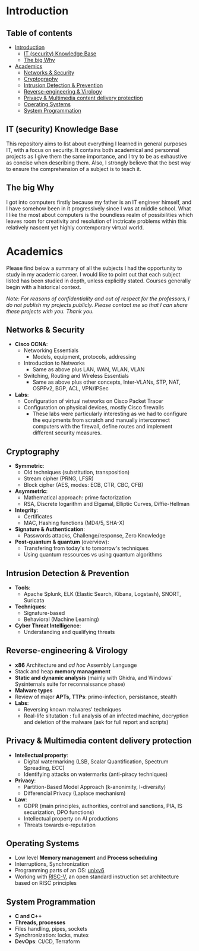 # Introduction
## Table of contents
- [Introduction](#introduction)
  - [IT (security) Knowledge Base](#it-security-knowledge-base)
  - [The big Why](#the-big-why)
- [Academics](#academics)
  - [Networks & Security](#networks--security)
  - [Cryptography](#cryptography)
  - [Intrusion Detection & Prevention](#intrusion-detection--prevention)
  - [Reverse-engineering & Virology](#reverse-engineering--virology)
  - [Privacy & Multimedia content delivery protection](#privacy--multimedia-content-delivery-protection)
  - [Operating Systems](#operating-systems)
  - [System Programmation](#system-programmation)

## IT (security) Knowledge Base
This repository aims to list about everything I learned in general purposes IT, with a focus on security. It contains both academical and personnal projects as I give them the same importance, and I try to be as exhaustive as concise when describing them. Also, I strongly believe that the best way to ensure the comprehension of a subject is to teach it.

## The big Why
I got into computers firstly because my father is an IT engineer himself, and I have somehow been in it progressively since I was at middle school. What I like the most about computers is the boundless realm of possibilities which leaves room for creativity and resolution of inctricate problems within this relatively nascent yet highly contemporary virtual world.

# Academics
Please find below a summary of all the subjects I had the opportunity to study in my academic career. I would like to point out that each subject listed has been studied in depth, unless explicitly stated. Courses generally begin with a historical context. 

_Note: For reasons of confidentiality and out of respect for the professors, I do not publish my projects publicly. Please contact me so that I can share these projects with you. Thank you._

## Networks & Security
- **Cisco CCNA**:
  - Networking Essentials
    - Models, equipment, protocols, addressing
  - Introduction to Networks
    - Same as above plus LAN, WAN, WLAN, VLAN
  - Switching, Routing and Wireless Essentials
    - Same as above plus other concepts, Inter-VLANs, STP, NAT, OSPFv2, BGP, ACL, VPN/IPSec
- **Labs**:
  - Configuration of virtual networks on Cisco Packet Tracer
  - Configuration on physical devices, mostly Cisco firewalls
    - These labs were particularly interesting as we had to configure the equipments from scratch and manually interconnect computers with the firewall, define routes and implement different security measures.
   
## Cryptography
- **Symmetric**:
  - Old techniques (substitution, transposition)
  - Stream cipher (PRNG, LFSR)
  - Block cipher (AES, modes: ECB, CTR, CBC, CFB)
- **Asymmetric**:
  - Mathematical approach: prime factorization
  - RSA, Discrete logarithm and Elgamal, Elliptic Curves, Diffie-Hellman
- **Integrity**:
  - Certificates
  - MAC, Hashing functions (MD4/5, SHA-X)
- **Signature & Authentication**:
  - Passwords attacks, Challenge/response, Zero Knowledge
- **Post-quantum & quantum** (overview):
  - Transfering from today's to tomorrow's techniques
  - Using quantum ressources vs using quantum algorithms

## Intrusion Detection & Prevention
- **Tools**:
  - Apache Splunk, ELK (Elastic Search, Kibana, Logstash), SNORT, Suricata
- **Techniques**:
  - Signature-based
  - Behavioral (Machine Learning)
- **Cyber Threat Intelligence**:
  - Understanding and qualifying threats

## Reverse-engineering & Virology 
- **x86** Architecture and _ad hoc_ Assembly Language
- Stack and heap **memory management**
- **Static and dynamic analysis** (mainly with Ghidra, and Windows' Sysinternals suite for reconnaissance phase)
- **Malware types**
- Review of major **APTs, TTPs**: primo-infection, persistance, stealth
- **Labs**:
  - Reversing known malwares' techniques 
  - Real-life situtation : full analysis of an infected machine, decryption and deletion of the malware (ask for full report and scripts)  

## Privacy & Multimedia content delivery protection
- **Intellectual property**:
  - Digital watermarking (LSB, Scalar Quantification, Spectrum Spreading, ECC)
  - Identifying attacks on watermarks (anti-piracy techniques)
- **Privacy**:
  - Partition-Based Model Approach (k-anonimity, l-diversity)
  - Differencial Privacy (Laplace mechanism) 
- **Law**:
  - GDPR (main principles, authorities, control and sanctions, PIA, IS securization, DPO functions)
  - Intellectual property on AI productions
  - Threats towards e-reputation

## Operating Systems
- Low level **Memory management** and **Process scheduling**
- Interruptions, Synchronization
- Programming parts of an OS: [unixv6](https://github.com/bringhurst/xv6)
- Working with [RISC-V](https://riscv.org/), an open standard instruction set architecture based on RISC principles

## System Programmation
- **C and C++**
- **Threads, processes**
- Files handling, pipes, sockets
- Synchronization: locks, mutex
- **DevOps**: CI/CD, Terraform


